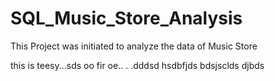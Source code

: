 # SQL_Music_Store_Analysis
This Project was initiated to analyze the data of Music Store

this is teesy...sds
oo fir oe..
.
.dddsd
hsdbfjds
bdsjsclds
djbds

